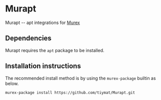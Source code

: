 # Murapt
Murapt -- apt integrations for [Murex](https://github.com/lmorg/murex)

## Dependencies
Murapt requires the `apt` package to be installed.

## Installation instructions
The recommended install method is by using the `murex-package` builtin as below.

```
murex-package install https://github.com/tiymat/Murapt.git
```
